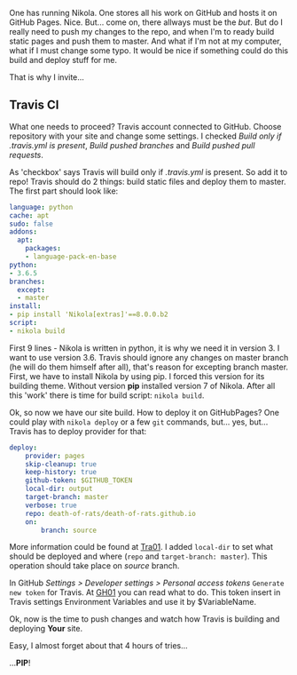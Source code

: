 <!--
.. title: 0x02 travis + nikola
.. slug: travis-nikola
.. date: 2018-05-25 00:00:00 UTC
.. tags: travis travis-ci nikola
.. category: configure
.. link: 
.. description: How to use travis-ci to build Nikola static pages and deploy them on GitHub Pages.
.. type: text
-->

One has running Nikola. One stores all his work on GitHub and hosts it on GitHub Pages. Nice. But... come on, there allways must be the *but*. But do I really need to push my changes to the repo, and when I'm to ready build static pages and push them to master. And what if I'm not at my computer, what if I must change some typo. It would be nice if something could do this build and deploy stuff for me.

That is why I invite...

<!-- TEASER_END -->

## Travis CI

What one needs to proceed? Travis account connected to GitHub. Choose repository with your site and change some settings. I checked *Build only if .travis.yml is present*, *Build pushed branches* and *Build pushed pull requests*. 

As 'checkbox' says Travis will build only if *.travis.yml* is present. So add it to repo! Travis should do 2 things: build static files and deploy them to master. The first part should look like:

```yml
language: python
cache: apt
sudo: false
addons:
  apt:
    packages:
    - language-pack-en-base
python:
- 3.6.5
branches:
  except:
  - master
install:
- pip install 'Nikola[extras]'==8.0.0.b2
script:
- nikola build 
```

First 9 lines - Nikola is written in python, it is why we need it in version 3. I want to use version 3.6. Travis should ignore any changes on master branch (he will do them himself after all), that's reason for excepting branch master. First, we have to install Nikola by using pip. I forced this version for its building theme. Without version **pip** installed version 7 of Nikola. After all this 'work' there is time for build script: `nikola build`.

Ok, so now we have our site build. How to deploy it on GitHubPages? One could play with `nikola deploy` or a few `git` commands, but... yes, but... Travis has to deploy provider for that:

```yml
deploy:
    provider: pages
    skip-cleanup: true
    keep-history: true
    github-token: $GITHUB_TOKEN
    local-dir: output
    target-branch: master
    verbose: true
    repo: death-of-rats/death-of-rats.github.io
    on:
		branch: source
```

More information could be found at [Tra01](https://docs.travis-ci.com/user/deployment/pages/). I added `local-dir` to set what should be deployed and where (`repo` and `target-branch: master`). This operation should take place on *source* branch.

In GitHub *Settings > Developer settings > Personal access tokens* `Generate new token` for Travis. At [GH01](https://help.github.com/articles/creating-a-personal-access-token-for-the-command-line/) you can read what to do. This token insert in Travis settings Environment Variables and use it by $VariableName. 

Ok, now is the time to push changes and watch how Travis is building and deploying **Your** site.

Easy, I almost forget about that 4 hours of tries...

...**PIP**!
